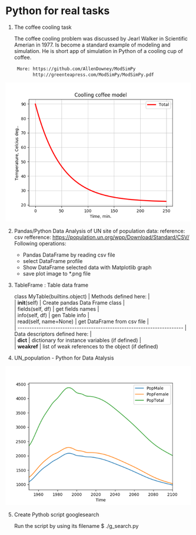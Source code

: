 # Python for real tasks

1. The coffee cooling task

    The coffee cooling problem was discussed by Jearl Walker
    in Scientific Amerian in 1977. Is become a standard example of modeling and
    simulation. He is short app of simulation in Python of a cooling cup of coffee.

        More: https://github.com/AllenDowney/ModSimPy
              http://greenteapress.com/ModSimPy/ModSimPy.pdf

![coolingCoffee.png](coolingCoffeModel/coolingCoffee.png)


2. Pandas/Python Data Analysis of UN site of population data:
           reference: csv refference: https://population.un.org/wpp/Download/Standard/CSV/
   Following operations:
      * Pandas DataFrame by reading csv file
      * select DataFrame profile
      * Show DataFrame selected data with Matplotlib graph
      * save plot image to *.png file

3. TableFrame : Table data frame
    
    class MyTable(builtins.object)
 |  Methods defined here:
 |  
 |  __init__(self)
 |      Create pandas Data Frame class
 |  
 |  fields(self, df)
 |      get fields names
 |  
 |  info(self, df)
 |      gen Table info
 |  
 |  read(self, name=None)
 |      get DataFrame from csv file
 |  
 |  ----------------------------------------------------------------------
 |  Data descriptors defined here:
 |  
 |  __dict__
 |      dictionary for instance variables (if defined)
 |  
 |  __weakref__
 |      list of weak references to the object (if defined)

4. UN_population - Python for Data Atalysis

![MDpopulation.png](UNpopulation/MDpopulation.png)

5. Create Pythob script googlesearch

    Run the script by using its filename
            $ ./g_search.py 
